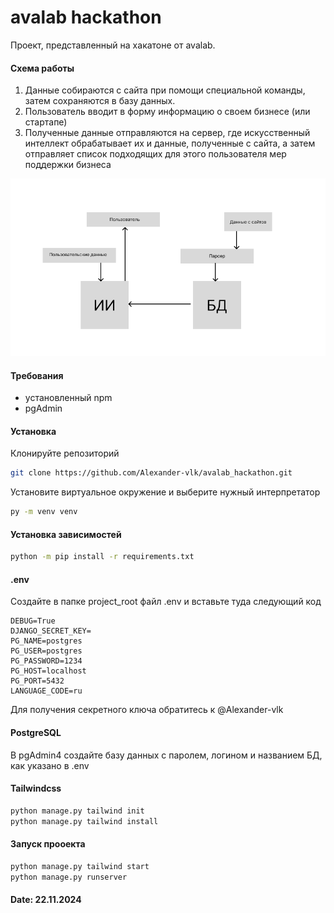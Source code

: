 # avalab hackathon
Проект, представленный на хакатоне от avalab.

#### Схема работы

1. Данные собираются с сайта при помощи специальной команды, затем сохраняются в базу данных. 
2. Пользователь вводит в форму информацию о своем бизнесе (или стартапе)
3. Полученные данные отправляются на сервер, где искусственный интеллект обрабатывает их и данные, полученные с сайта, а затем отправляет список подходящих для этого пользователя мер поддержки бизнеса

![scheme](scheme.png)

#### Требования

- установленный npm
- pgAdmin

#### Установка

Клонируйте репозиторий
```bash
git clone https://github.com/Alexander-vlk/avalab_hackathon.git
```

Установите виртуальное окружение и выберите нужный интерпретатор
```bash
py -m venv venv
```

#### Установка зависимостей
```bash
python -m pip install -r requirements.txt
```

#### .env
Создайте в папке project_root файл .env и вставьте туда следующий код
```env
DEBUG=True
DJANGO_SECRET_KEY=
PG_NAME=postgres
PG_USER=postgres
PG_PASSWORD=1234
PG_HOST=localhost
PG_PORT=5432
LANGUAGE_CODE=ru
```

Для получения секретного ключа обратитесь к @Alexander-vlk

#### PostgreSQL

В pgAdmin4 создайте базу данных с паролем, логином и названием БД, как указано в .env

#### Tailwindcss

```bash
python manage.py tailwind init
python manage.py tailwind install
```

#### Запуск прооекта

```bash
python manage.py tailwind start
python manage.py runserver
```
#### Date: 22.11.2024
